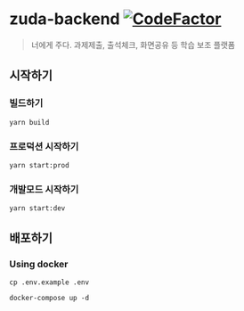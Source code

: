 # zuda-backend [![CodeFactor](https://www.codefactor.io/repository/github/zzuda/zuda-backend/badge)](https://www.codefactor.io/repository/github/zzuda/zuda-backend)

> 너에게 주다. 과제제출, 출석체크, 화면공유 등 학습 보조 플랫폼

## 시작하기

### 빌드하기

```console
yarn build
```

### 프로덕션 시작하기

```console
yarn start:prod
```

### 개발모드 시작하기

```console
yarn start:dev
```

## 배포하기

### Using docker

```console
cp .env.example .env
```

```console
docker-compose up -d
```
